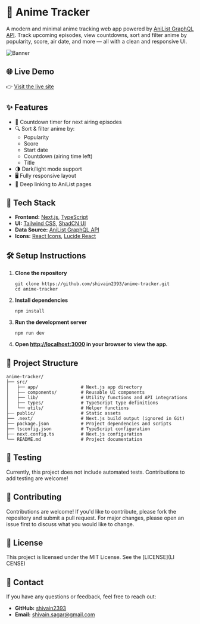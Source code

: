 # 🧭 Anime Tracker

A modern and minimal anime tracking web app powered by [AniList GraphQL API](https://docs.anilist.co/). Track upcoming episodes, view countdowns, sort and filter anime by popularity, score, air date, and more — all with a clean and responsive UI.

![Banner](./public/banner-img.png)

## 🌐 Live Demo

👉 [Visit the live site](https://anihubtracker.netlify.app/)

## ✨ Features

-   📆 Countdown timer for next airing episodes
-   🔍 Sort & filter anime by:
    -   Popularity
    -   Score
    -   Start date
    -   Countdown (airing time left)
    -   Title
-   🌗 Dark/light mode support
-   🖥️ Fully responsive layout
-   🔗 Deep linking to AniList pages

## 🚀 Tech Stack

-   **Frontend:** [Next.js](https://nextjs.org/), [TypeScript](https://www.typescriptlang.org/)
-   **UI:** [Tailwind CSS](https://tailwindcss.com/), [ShadCN UI](https://ui.shadcn.com/)
-   **Data Source:** [AniList GraphQL API](https://docs.anilist.co/)
-   **Icons:** [React Icons](https://react-icons.github.io/react-icons/), [Lucide React](https://lucide.dev/)

## 🛠️ Setup Instructions

1. **Clone the repository**

    ```
    git clone https://github.com/shivain2393/anime-tracker.git
    cd anime-tracker
    ```

2. **Install dependencies**

    ```
    npm install
    ```

3. **Run the development server**
    ```
    npm run dev
    ```
4. **Open [http://localhost:3000](http://localhost:3000) in your browser to view the app.**

## 📂 Project Structure

```
anime-tracker/
├── src/
│   ├── app/                # Next.js app directory
│   ├── components/         # Reusable UI components
│   ├── lib/                # Utility functions and API integrations
│   ├── types/              # TypeScript type definitions
│   └── utils/              # Helper functions
├── public/                 # Static assets
├── .next/                  # Next.js build output (ignored in Git)
├── package.json            # Project dependencies and scripts
├── tsconfig.json           # TypeScript configuration
├── next.config.ts          # Next.js configuration
└── README.md               # Project documentation
```

## 🧪 Testing

Currently, this project does not include automated tests. Contributions to add testing are welcome!

## 🤝 Contributing

Contributions are welcome! If you'd like to contribute, please fork the repository and submit a pull request. For major changes, please open an issue first to discuss what you would like to change.

## 📜 License

This project is licensed under the MIT License. See the [LICENSE](LI CENSE)

## 📧 Contact

If you have any questions or feedback, feel free to reach out:

-   **GitHub:** [shivain2393](https://github.com/shivain2393)
-   **Email:** [shivain.sagar@gmail.com](mailto:shivain.sagar@gmail.com)
